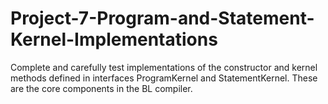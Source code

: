 # Project-7-Program-and-Statement-Kernel-Implementations

Complete and carefully test implementations of the constructor and kernel methods defined in interfaces ProgramKernel and StatementKernel. These are the core components in the BL compiler.
